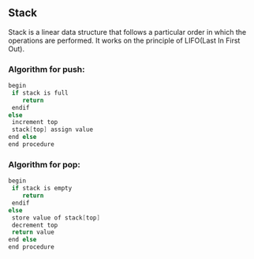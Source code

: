## Stack
Stack is a linear data structure that follows a particular order in which the operations are performed. It works on the principle of LIFO(Last In First Out).

### Algorithm for push:

```cpp
begin
 if stack is full
    return
 endif
else  
 increment top
 stack[top] assign value
end else
end procedure
```

### Algorithm for pop:

```cpp
begin
 if stack is empty
    return
 endif
else
 store value of stack[top]
 decrement top
 return value
end else
end procedure
```